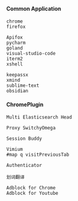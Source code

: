 #### Common Application

```
chrome
firefox

Apifox
pycharm
goland
visual-studio-code
iterm2
xshell

keepassx
xmind
sublime-text
obsidian
```

#### ChromePlugin

```textile
Multi Elasticsearch Head

Proxy SwitchyOmega

Session Buddy

Vimium
#map q visitPreviousTab

Authenticator

划词翻译

Adblock for Chrome
Adblock for Youtube
```
